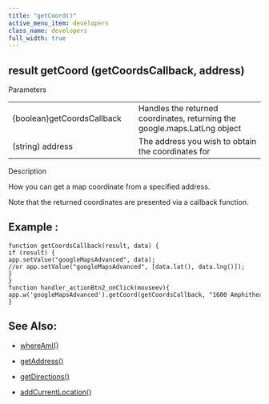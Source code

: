 ```yaml
---
title: "getCoord()"
active_menu_item: developers
class_name: developers
full_width: true
---
```



## result getCoord (getCoordsCallback, address)

Parameters

<table>
<tr>
<td width="198">
{boolean}getCoordsCallback

</td>
<td width="14">
</td>
<td width="668">
Handles the returned coordinates, returning the google.maps.LatLng object

</td>
</tr>
<tr>
<td width="198">
(string) address

</td>
<td width="14">
</td>
<td width="668">
The address you wish to obtain the coordinates for

</td>
</tr>
</table>

Description

How you can get a map coordinate from a specified address.

Note that the returned coordinates are presented via a callback function.

## Example :

    function getCoordsCallback(result, data) {
    if (result) {
    app.setValue("googleMapsAdvanced", data);
    //or app.setValue("googleMapsAdvanced", [data.lat(), data.lng()]);
    }
    }
    function handler_actionBtn2_onClick(mouseev){
    app.w('googleMapsAdvanced').getCoord(getCoordsCallback, "1600 Amphitheatre Pkwy, Mountain View, CA 94043, USA");
    }
   

## See Also:

 - [whereAmI()](whereami)

 - [getAddress()](getaddress)

 - [getDirections()](getdirections)

 - [addCurrentLocation()](addcurrentlocation)


